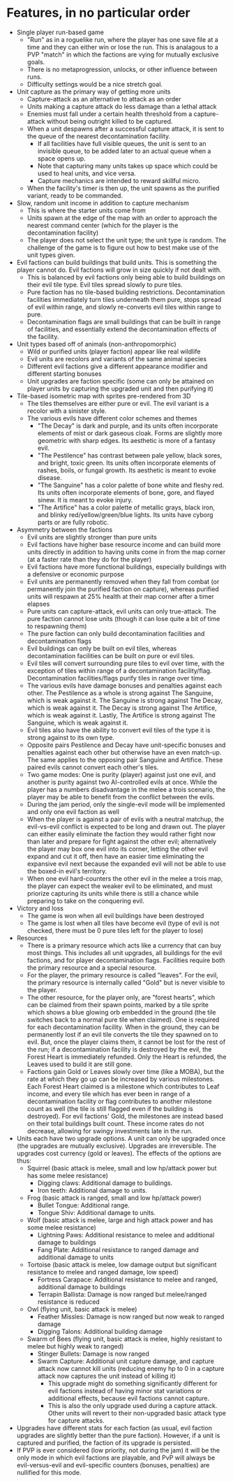 # Features, in no particular order

* Single player run-based game
	* "Run" as in a roguelike run, where the player has one save file at a time and they can either win or lose the run. This is analagous to a PVP "match" in which the factions are vying for mutually exclusive goals.
	* There is no metaprogression, unlocks, or other influence between runs.
	* Difficulty settings would be a nice stretch goal.
* Unit capture as the primary way of getting more units
	* Capture-attack as an alternative to attack as an order
	* Units making a capture attack do less damage than a lethal attack
	* Enemies must fall under a certain health threshold from a capture-attack without being outright killed to be captured.
	* When a unit despawns after a successful capture attack, it is sent to the queue of the nearest decontamination facility.
		* If all facilities have full visible queues, the unit is sent to an invisible queue, to be added later to an actual queue when a space opens up.
		* Note that capturing many units takes up space which could be used to heal units, and vice versa.
		* Capture mechanics are intended to reward skillful micro.
	* When the facility's timer is then up, the unit spawns as the purified variant, ready to be commanded.
* Slow, random unit income in addition to capture mechanism
	* This is where the starter units come from
	* Units spawn at the edge of the map with an order to approach the nearest command center (which for the player is the decontamination facility)
	* The player does not select the unit type; the unit type is random. The challenge of the game is to figure out how to best make use of the unit types given.
* Evil factions can build buildings that build units. This is something the player cannot do. Evil factions will grow in size quickly if not dealt with.
	* This is balanced by evil factions only being able to build buildings on their evil tile type. Evil tiles spread slowly to pure tiles.
	* Pure faction has no tile-based building restrictions. Decontamination facilities immediately turn tiles underneath them pure, stops spread of evil within range, and slowly re-converts evil tiles within range to pure.
	* Decontamination flags are small buildings that can be built in range of facilities, and essentially extend the decontamination effects of the facility.
* Unit types based off of animals (non-anthropomorphic)
	* Wild or purified units (player faction) appear like real wildlife
	* Evil units are recolors and variants of the same animal species
	* Different evil factions give a different appearance modifier and different starting bonuses
	* Unit upgrades are faction specific (some can only be attained on player units by capturing the upgraded unit and then purifying it)
* Tile-based isometric map with sprites pre-rendered from 3D
	* The tiles themselves are either pure or evil. The evil variant is a recolor with a sinister style.
	* The various evils have different color schemes and themes
		* "The Decay" is dark and purple, and its units often incorporate elements of mist or dark gaseous cloak. Forms are slightly more geometric with sharp edges. Its aesthetic is more of a fantasy evil.
		* "The Pestilence" has contrast between pale yellow, black sores, and bright, toxic green. Its units often incorporate elements of rashes, boils, or fungal growth. Its aesthetic is meant to evoke disease.
		* "The Sanguine" has a color palette of bone white and fleshy red. Its units often incorporate elements of bone, gore, and flayed sinew. It is meant to evoke injury.
		* "The Artifice" has a color palette of metallic grays, black iron, and blinky red/yellow/green/blue lights. Its units have cyborg parts or are fully robotic.
* Asymmetry between the factions
	* Evil units are slightly stronger than pure units
	* Evil factions have higher base resource income and can build more units directly in addition to having units come in from the map corner (at a faster rate than they do for the player)
	* Evil factions have more functional buildings, especially buildings with a defensive or economic purpose
	* Evil units are permanently removed when they fall from combat (or permanently join the purified faction on capture), whereas purified units will respawn at 25% health at their map corner after a timer elapses
	* Pure units can capture-attack, evil units can only true-attack. The pure faction cannot lose units (though it can lose quite a bit of time to respawning them)
	* The pure faction can only build decontamination facilities and decontamination flags
	* Evil buildings can only be built on evil tiles, whereas decontamination facilities can be built on pure or evil tiles.
	* Evil tiles will convert surrounding pure tiles to evil over time, with the exception of tiles within range of a decontamination facility/flag. Decontamination facilities/flags purify tiles in range over time.
	* The various evils have damage bonuses and penalties against each other. The Pestilence as a whole is strong against The Sanguine, which is weak against it. The Sanguine is strong against The Decay, which is weak against it. The Decay is strong against The Artifice, which is weak against it. Lastly, The Artifice is strong against The Sanguine, which is weak against it.
	* Evil tiles also have the ability to convert evil tiles of the type it is strong against to its own type.
	* Opposite pairs Pestilence and Decay have unit-specific bonuses and penalties against each other but otherwise have an even match-up. The same applies to the opposing pair Sanguine and Artifice. These paired evils cannot convert each other's tiles.
	* Two game modes: One is purity (player) against just one evil, and another is purity against two AI-controlled evils at once. While the player has a numbers disadvantage in the melee a trois scenario, the player may be able to benefit from the conflict between the evils.
	* During the jam period, only the single-evil mode will be implemented and only one evil faction as well
	* When the player is against a pair of evils with a neutral matchup, the evil-vs-evil conflict is expected to be long and drawn out. The player can either easily eliminate the faction they would rather fight now than later and prepare for fight against the other evil; alternatively the player may box one evil into its corner, letting the other evil expand and cut it off, then have an easier time eliminating the expansive evil next because the expanded evil will not be able to use the boxed-in evil's territory.
	* When one evil hard-counters the other evil in the melee a trois map, the player can expect the weaker evil to be eliminated, and must priorize capturing its units while there is still a chance while preparing to take on the conquering evil.
* Victory and loss
	* The game is won when all evil buildings have been destroyed
	* The game is lost when all tiles have become evil (type of evil is not checked, there must be 0 pure tiles left for the player to lose)
* Resources
	* There is a primary resource which acts like a currency that can buy most things. This includes all unit upgrades, all buildings for the evil factions, and for player decontamination flags. Facilities require both the primary resource and a special resource.
	* For the player, the primary resource is called "leaves". For the evil, the primary resource is internally called "Gold" but is never visible to the player.
	* The other resource, for the player only, are "forest hearts", which can be claimed from their spawn points, marked by a tile sprite which shows a blue glowing orb embedded in the ground (the tile switches back to a normal pure tile when claimed). One is required for each decontamination facility. When in the ground, they can be permanently lost if an evil tile converts the tile they spawned on to evil. But, once the player claims them, it cannot be lost for the rest of the run; if a decontamination facility is destroyed by the evil, the Forest Heart is immediately refunded. Only the Heart is refunded, the Leaves used to build it are still gone.
	* Factions gain Gold or Leaves slowly over time (like a MOBA), but the rate at which they go up can be increased by various milestones. Each Forest Heart claimed is a milestone which contributes to Leaf income, and every tile which has ever been in range of a decontamination facility or flag contributes to another milestone count as well (the tile is still flagged even if the building is destroyed). For evil factions' Gold, the milestones are instead based on their total buildings built count. These income rates do not decrease, allowing for swingy investments late in the run.
* Units each have two upgrade options. A unit can only be upgraded once (the upgrades are mutually exclusive). Upgrades are irreversible. The upgrades cost currency (gold or leaves). The effects of the options are thus:
	* Squirrel (basic attack is melee, small and low hp/attack power but has some melee resistance)
		* Digging claws: Additional damage to buildings.
		* Iron teeth: Additional damage to units.
	* Frog (basic attack is ranged, small and low hp/attack power)
		* Bullet Tongue: Additional range. 
		* Tongue Shiv: Additional damage to units.
	* Wolf (basic attack is melee, large and high attack power and has some melee resistance)
		* Lightning Paws: Additional resistance to melee and additional damage to buildings
		* Fang Plate: Additional resistance to ranged damage and additional damage to units
	* Tortoise (basic attack is melee, low damage output but significant resistance to melee and ranged damage, low speed)
		* Fortress Carapace: Additional resistance to melee and ranged, additional damage to buildings
		* Terrapin Ballista: Damage is now ranged but melee/ranged resistance is reduced
	* Owl (flying unit, basic attack is melee)
		* Feather Missles: Damage is now ranged but now weak to ranged damage
		* Digging Talons: Additional building damage
	* Swarm of Bees (flying unit, basic attack is melee, highly resistant to melee but highly weak to ranged)
		* Stinger Bullets: Damage is now ranged
		* Swarm Capture: Additional unit capture damage, and capture attack now cannot kill units (reducing enemy hp to 0 in a capture attack now captures the unit instead of killing it)
			* This upgrade might do something significantly different for evil factions instead of having minor stat variations or additional effects, because evil factions cannot capture.
			* This is also the only upgrade used during a capture attack. Other units will revert to their non-upgraded basic attack type for capture attacks.
* Upgrades have different stats for each faction (as usual, evil faction upgrades are slightly better than the pure faction). However, if a unit is captured and purified, the faction of its upgrade is persisted.
* If PVP is ever considered (low priority, not during the jam) it will be the only mode in which evil factions are playable, and PvP will always be evil-versus-evil and evil-specific counters (bonuses, penalties) are nullified for this mode.

